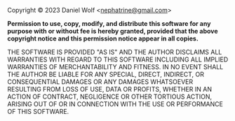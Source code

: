 Copyright © 2023 Daniel Wolf <<nephatrine@gmail.com>>

**Permission to use, copy, modify, and distribute this software for any
purpose with or without fee is hereby granted, provided that the above
copyright notice and this permission notice appear in all copies.**

THE SOFTWARE IS PROVIDED "AS IS" AND THE AUTHOR DISCLAIMS ALL WARRANTIES
WITH REGARD TO THIS SOFTWARE INCLUDING ALL IMPLIED WARRANTIES OF
MERCHANTABILITY AND FITNESS. IN NO EVENT SHALL THE AUTHOR BE LIABLE FOR
ANY SPECIAL, DIRECT, INDIRECT, OR CONSEQUENTIAL DAMAGES OR ANY DAMAGES
WHATSOEVER RESULTING FROM LOSS OF USE, DATA OR PROFITS, WHETHER IN AN
ACTION OF CONTRACT, NEGLIGENCE OR OTHER TORTIOUS ACTION, ARISING OUT OF
OR IN CONNECTION WITH THE USE OR PERFORMANCE OF THIS SOFTWARE.

